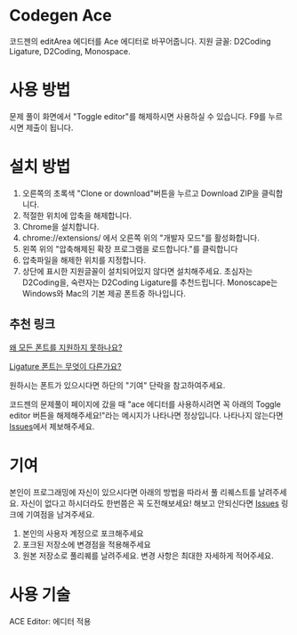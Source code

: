 # Codegen Ace
코드젠의 editArea 에디터를 Ace 에디터로 바꾸어줍니다. 지원 글꼴: D2Coding Ligature, D2Coding, Monospace.

# 사용 방법
문제 풀이 화면에서 "Toggle editor"를 해제하시면 사용하실 수 있습니다.
F9를 누르시면 제출이 됩니다.

# 설치 방법
1. 오른쪽의 초록색 "Clone or download"버튼을 누르고 Download ZIP을 클릭합니다.
2. 적절한 위치에 압축을 해제합니다.
3. Chrome을 설치합니다.
4. chrome://extensions/ 에서 오른쪽 위의 "개발자 모드"를 활성화합니다.
5. 왼쪽 위의 "압축해제된 확장 프로그램을 로드합니다."를 클릭합니다
6. 압축파일을 해제한 위치를 지정합니다.
7. 상단에 표시한 지원글꼴이 설치되어있지 않다면 설치해주세요. 초심자는 D2Coding을, 숙련자는 D2Coding Ligature를 추천드립니다. Monoscape는 Windows와 Mac의 기본 제공 폰트중 하나입니다.

## 추천 링크
[왜 모든 폰트를 지원하지 못하나요?](https://1boon.kakao.com/bloter/296920)

[Ligature 폰트는 무엇이 다른가요?](https://dschci.tistory.com/107)

원하시는 폰트가 있으시다면 하단의 "기여" 단락을 참고하여주세요.

코드젠의 문제풀이 페이지에 갔을 때 "ace 에디터를 사용하시려면 꼭 아래의 Toggle editor 버튼을 해제해주세요!"라는 메시지가 나타나면 정상입니다. 나타나지 않는다면 [Issues](https://github.com/DIMI19WP/codegen-ace/issues)에서 제보해주세요.

# 기여
본인이 프로그래밍에 자신이 있으시다면 아래의 방법을 따라서 풀 리퀘스트를 날려주세요. 자신이 없다고 하시더라도 한번쯤은 꼭 도전해보세요! 해보고 안되신다면 [Issues](https://github.com/DIMI19WP/codegen-ace/issues) 링크에 기여점을 남겨주세요.

1. 본인의 사용자 계정으로 포크해주세요
2. 포크된 저장소에 변경점을 적용해주세요
3. 원본 저장소로 풀리퀘를 날려주세요. 변경 사항은 최대한 자세하게 적어주세요.

# 사용 기술
ACE Editor: 에디터 적용